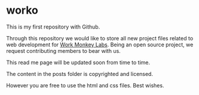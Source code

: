 # worko
This is my first repository with Github.
<p>Through this repository we would like to store all new project files related to web development for <a href="http://www.workmonkeylabs.com"> Work Monkey Labs</a>. Being an open source project, we request contributing members to bear with us. </p>
<p>This read me page will be updated soon from time to time.</p>

<p>The content in the posts folder is copyrighted and licensed. </p>
<p>However you are free to use the html and css files. Best wishes. <p>

